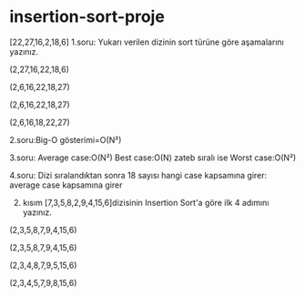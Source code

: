 # insertion-sort-proje
[22,27,16,2,18,6]
1.soru: Yukarı verilen dizinin sort türüne göre aşamalarını yazınız.
     
(2,27,16,22,18,6)

(2,6,16,22,18,27)

(2,6,16,22,18,27)

(2,6,16,18,22,27)

2.soru:Big-O gösterimi=O(N²)

3.soru: Average case:O(N²) Best case:O(N) zateb sıralı ise  Worst case:O(N²)

4.soru: Dizi sıralandıktan sonra 18 sayısı hangi case kapsamına girer: average case kapsamına girer


2. kısım 
[7,3,5,8,2,9,4,15,6]dizisinin Insertion Sort'a göre ilk 4 adımını yazınız.

(2,3,5,8,7,9,4,15,6)

(2,3,5,8,7,9,4,15,6)

(2,3,4,8,7,9,5,15,6)

(2,3,4,5,7,9,8,15,6)
